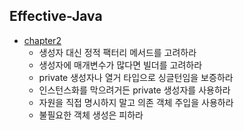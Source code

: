 ## Effective-Java
+ [chapter2](https://github.com/hgs-study/DailyStudy/tree/main/Java/Effective-Java/chapter2)
  + 생성자 대신 정적 팩터리 메서드를 고려하라 
  + 생성자에 매개변수가 많다면 빌더를 고려하라
  + private 생성자나 열거 타입으로 싱글턴임을 보증하라
  + 인스턴스화를 막으려거든 private 생성자를 사용하라
  + 자원을 직접 명시하지 말고 의존 객체 주입을 사용하라
  + 불필요한 객체 생성은 피하라

